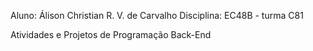 Aluno: Álison Christian R. V. de Carvalho
Disciplina: EC48B - turma C81

Atividades e Projetos de Programação Back-End
